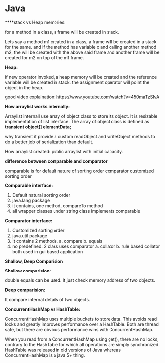 # Java


****stack vs Heap memories:

for a method in a class, a frame will be created in stack.

Lets say a method m1 created in a class, a frame will be created in a stack for the same. and if the method has variable x and calling another method m2, the will be created with the above said frame and another frame will be created for m2 on top of the m1 frame.


**Heap:**

if new operator invoked, a heap memory will be created and the reference variable will be created in stack. the assignment operator will point the object in the heap.

good video explaination: https://www.youtube.com/watch?v=450maTzSIvA


**How arraylist works internally:**

Arraylist internall use array of object class to store its object.
It is resizable implementation of list interface.
The array of object class is defined as **transient object[] elementData;**

why transient
it provide a custom readObject and writeObject methods to do a better job of serialization than default.

How arraylist created:
public arraylist with initial capacity.

    

**difference between comparable and comparator**

comparable is for default nature of sorting order
comparator customized sorting order


**Comparable interface:**

1. Default natural sorting order
2. java.lang package
3. it contains, one method, compareTo method
4. all wrapper classes under string class implements comparable



**Comparator interface:**

1. Customized sorting order
2. java.util package
3. It contains 2 methods. 
    a. compare
    b. equals
4. no predefined. 2 class uses comparator
   a. collator
   b. rule based collator
   both used in gui based application
 
   

**Shallow, Deep Comparision**

**Shallow comparision:**

double equals can be used. It just check memory address of two objects.

**Deep comparision:**

It compare internal details of two objects.


**ConcurrentHashMap vs HashTable:**

ConcurrentHashMap uses multiple buckets to store data. This avoids read locks and greatly improves performance over a HashTable. Both are thread safe, but there are obvious performance wins with ConcurrentHashMap.

When you read from a ConcurrentHashMap using get(), there are no locks, contrary to the HashTable for which all operations are simply synchronized. HashTable was released in old versions of Java whereas ConcurrentHashMap is a java 5+ thing.


